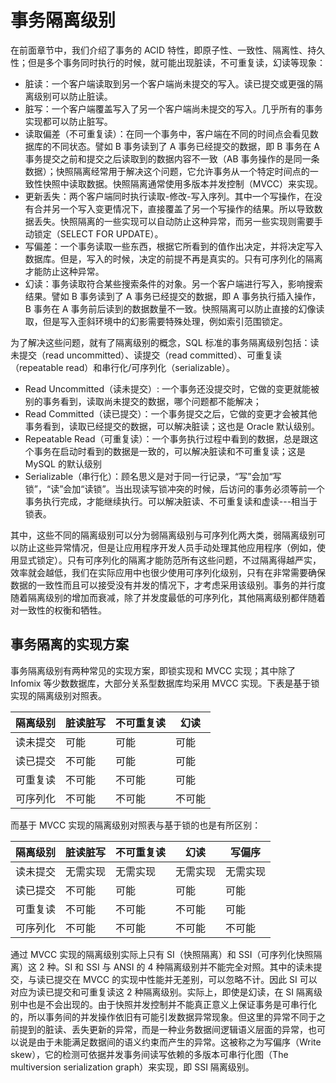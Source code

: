 # 事务隔离级别

在前面章节中，我们介绍了事务的 ACID 特性，即原子性、一致性、隔离性、持久性；但是多个事务同时执行的时候，就可能出现脏读，不可重复读，幻读等现象：

- 脏读：一个客户端读取到另一个客户端尚未提交的写入。读已提交或更强的隔离级别可以防止脏读。
- 脏写：一个客户端覆盖写入了另一个客户端尚未提交的写入。几乎所有的事务实现都可以防止脏写。
- 读取偏差（不可重复读）：在同一个事务中，客户端在不同的时间点会看见数据库的不同状态。譬如 B 事务读到了 A 事务已经提交的数据，即 B 事务在 A 事务提交之前和提交之后读取到的数据内容不一致（AB 事务操作的是同一条数据）；快照隔离经常用于解决这个问题，它允许事务从一个特定时间点的一致性快照中读取数据。快照隔离通常使用多版本并发控制（MVCC）来实现。
- 更新丢失：两个客户端同时执行读取-修改-写入序列。其中一个写操作，在没有合并另一个写入变更情况下，直接覆盖了另一个写操作的结果。所以导致数据丢失。快照隔离的一些实现可以自动防止这种异常，而另一些实现则需要手动锁定（SELECT FOR UPDATE）。
- 写偏差：一个事务读取一些东西，根据它所看到的值作出决定，并将决定写入数据库。但是，写入的时候，决定的前提不再是真实的。只有可序列化的隔离才能防止这种异常。
- 幻读：事务读取符合某些搜索条件的对象。另一个客户端进行写入，影响搜索结果。譬如 B 事务读到了 A 事务已经提交的数据，即 A 事务执行插入操作，B 事务在 A 事务前后读到的数据数量不一致。快照隔离可以防止直接的幻像读取，但是写入歪斜环境中的幻影需要特殊处理，例如索引范围锁定。

为了解决这些问题，就有了隔离级别的概念，SQL 标准的事务隔离级别包括：读未提交（read uncommitted）、读提交（read committed）、可重复读（repeatable read）和串行化/可序列化（serializable）。

- Read Uncommitted（读未提交）: 一个事务还没提交时，它做的变更就能被别的事务看到，读取尚未提交的数据，哪个问题都不能解决；
- Read Committed（读已提交）：一个事务提交之后，它做的变更才会被其他事务看到，读取已经提交的数据，可以解决脏读；这也是 Oracle 默认级别。
- Repeatable Read（可重复读）：一个事务执行过程中看到的数据，总是跟这个事务在启动时看到的数据是一致的，可以解决脏读和不可重复读；这是 MySQL 的默认级别
- Serializable（串行化）：顾名思义是对于同一行记录，“写”会加“写锁”，“读”会加“读锁”。当出现读写锁冲突的时候，后访问的事务必须等前一个事务执行完成，才能继续执行。可以解决脏读、不可重复读和虚读---相当于锁表。

其中，这些不同的隔离级别可以分为弱隔离级别与可序列化两大类，弱隔离级别可以防止这些异常情况，但是让应用程序开发人员手动处理其他应用程序（例如，使用显式锁定）。只有可序列化的隔离才能防范所有这些问题，不过隔离得越严实，效率就会越低，我们在实际应用中也很少使用可序列化级别，只有在非常需要确保数据的一致性而且可以接受没有并发的情况下，才考虑采用该级别。事务的并行度随着隔离级别的增加而衰减，除了并发度最低的可序列化，其他隔离级别都伴随着对一致性的权衡和牺牲。

## 事务隔离的实现方案

事务隔离级别有两种常见的实现方案，即锁实现和 MVCC 实现；其中除了 Infomix 等少数数据库，大部分关系型数据库均采用 MVCC 实现。下表是基于锁实现的隔离级别对照表。

| 隔离级别 | 脏读脏写 | 不可重复读 | 幻读   |
| -------- | -------- | ---------- | ------ |
| 读未提交 | 可能     | 可能       | 可能   |
| 读已提交 | 不可能   | 可能       | 可能   |
| 可重复读 | 不可能   | 不可能     | 可能   |
| 可序列化 | 不可能   | 不可能     | 不可能 |

而基于 MVCC 实现的隔离级别对照表与基于锁的也是有所区别：

| 隔离级别 | 脏读脏写 | 不可重复读 | 幻读     | 写偏序   |
| -------- | -------- | ---------- | -------- | -------- |
| 读未提交 | 无需实现 | 无需实现   | 无需实现 | 无需实现 |
| 读已提交 | 不可能   | 可能       | 可能     | 可能     |
| 可重复读 | 不可能   | 不可能     | 不可能   | 可能     |
| 可序列化 | 不可能   | 不可能     | 不可能   | 不可能   |

通过 MVCC 实现的隔离级别实际上只有 SI（快照隔离）和 SSI（可序列化快照隔离）这 2 种。SI 和 SSI 与 ANSI 的 4 种隔离级别并不能完全对照。其中的读未提交，与读已提交在 MVCC 的实现中性能并无差别，可以忽略不计。因此 SI 可以对应为读已提交和可重复读这 2 种隔离级别。实际上，即使是幻读，在 SI 隔离级别中也是不会出现的。由于快照并发控制并不能真正意义上保证事务是可串行化的，所以事务间的并发操作依旧有可能引发数据异常现象。但这里的异常不同于之前提到的脏读、丢失更新的异常，而是一种业务数据间逻辑语义层面的异常，也可以说是由于未能满足数据间的语义约束而产生的异常。这被称之为写偏序（Write skew），它的检测可依据并发事务间读写依赖的多版本可串行化图（The multiversion serialization graph）来实现，即 SSI 隔离级别。
